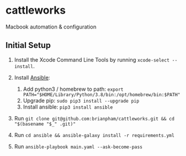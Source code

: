 # cattleworks

Macbook automation & configuration

## Initial Setup

1. Install the Xcode Command Line Tools by running `xcode-select --install`.
2. Install [Ansible](https://docs.ansible.com/ansible/latest/installation_guide/intro_installation.html#installing-and-upgrading-ansible-with-pip):
   
   1. Add python3 / homebrew to path: `export PATH="$HOME/Library/Python/3.8/bin:/opt/homebrew/bin:$PATH"`
   2. Upgrade pip: `sudo pip3 install --upgrade pip`
   3. Install ansible: `pip3 install ansible`

3. Run `git clone git@github.com:brianpham/cattleworks.git && cd "$(basename "$_" .git)"`
4. Run `cd ansible && ansible-galaxy install -r requirements.yml`
5. Run `ansible-playbook main.yaml --ask-become-pass`
